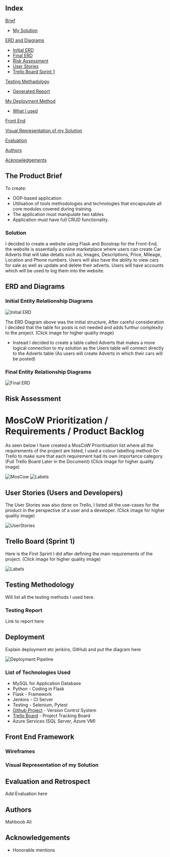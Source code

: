 ## Index
[Brief](#brief)
   * [My Solution](#mysolution)
   
[ERD and Diagrams](#erdanddiagrams)
   * [Initial ERD](#erd)
   * [Final ERD](#FinalErd)
   * [Risk Assessment](#riskassess)
   * [User Stories](#userstories)
   * [Trello Board Sprint 1](#spr1)
	
[Testing Methadology](#testingmethod)
   * [Generated Report](#testingreport)
     
[My Deployment Method](#deploymentmethod)
   * [What I used](#techused)
     
[Front End ](#frontend)

[Visual Representation of my Solution](#visrep)

[Evaluation](#improve)

[Authors](#authorsinv)

[Acknowledgements](#acknowledgements)

<a name="brief"></a>
## The Product Brief

To create:
* OOP-based application
* Utilisation of tools methodologies and technologies that encapsulate all core modules covered during training. 
* The application must manipulate two tables
* Application must have full CRUD functionality.

<a name="mysolution"></a>
### Solution

I decided to create a website using Flask and Boostrap for the Front-End, the website is essentially a online marketplace where
users can create Car Adverts that will take details such as; Images, Descriptions, Price, Mileage, Location and Phone numbers.
Users will also have the ability to view cars for sale as well as update and delete their adverts. Users will have accounts 
which will be used to log them into the website.

<a name="erdanddiagrams"></a>
## ERD and Diagrams

<a name="erd"></a>
### Initial Entity Relationship Diagrams
![Initial ERD](/images/initialERD.jpg)

The ERD Diagram above was the initial structure, After careful consideration I decided that the table for posts is not needed
and adds furthur complexity to the project. (Click image for higher quality image)

* Instead I decided to create a table called Adverts that makes a more logical connection to my solution as the Users table will connect
directly to the Adverts table (As users will create Adverts in which their cars will be posted)

<a name="FinalErd"></a>
### Final Entity Relationship Diagrams
![Final ERD](/images/FinalErd.jpg)

<a name="riskassess"></a>
## Risk Assessment
# MosCoW Prioritization / Requirements / Product Backlog

As seen below I have created a MosCoW Prioritisation list where all the requirements of the project are listed,
I used a colour labelling method On Trello to make sure that each requirement had its own importance category.
(Full Trello Board Later in the Document) (Click image for higher quality image)

![MosCow](/images/reqs.jpg) ![Labels](/images/Labels.jpg)

<a name="userstories"></a>
## User Stories (Users and Developers)

The User Stories was also done on Trello, I listed all the use-cases for the product in the perspective of a user and a developer.
(Click image for higher quality image) 

![UserStories](/images/Userstories.jpg)

<a name="spr1"></a>
## Trello Board (Sprint 1)

Here is the First Sprint I did after defining the main requirements of the project. (Click image for higher quality image)

![Labels](/images/Trello.jpg)

<a name="testingmethod"></a>
## Testing Methodology

Will list all the testing methods I used here.


<a name="testingreport"></a>
### Testing Report

Link to report here

<a name="deploymentmethod"></a>
## Deployment

Explain deployment etc jenkins, GitHub and put the diagram here

![Deployment Pipeline](/Documentation/CI_pipeline.jpg)

<a name="techused"></a>
### List of Technologies Used

* MySQL for Application Database
* Python - Coding in Flask
* Flask - Framework 
* Jenkins - CI Server
* Testing - Selenium, Pytest
* [Github Project](https://github.com/code-wizard91/Performance-Motors) - Version Control System
* [Trello Board](https://trello.com/b/5RcaZXRp) - Project Tracking Board
* Azure Services (SQL Server, Azure VM)

<a name="frontend"></a>
## Front End Framework
### Wireframes


<a name="visrep"></a>
### Visual Representation of my Solution

<a name="evaluation"></a>
## Evaluation and Retrospect

Add Evaluation here

<a name="authorsinv"></a>
## Authors

Mahboob Ali

<a name="acknowledgements"></a>
## Acknowledgements

* Honorable mentions
